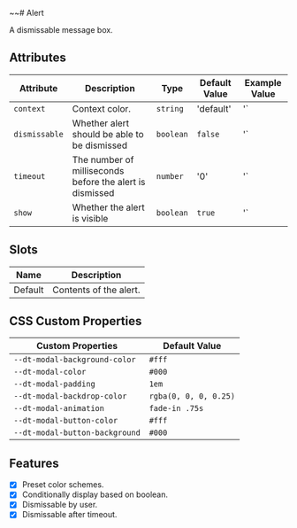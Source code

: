 ~~# Alert

A dismissable message box.

## Attributes

| Attribute     | Description                                              | Type      | Default Value | Example Value               | 
|---------------|----------------------------------------------------------|-----------|---------------|-----------------------------|
| `context`     | Context color.                                           | `string`  | 'default'     | '<dt-tile theme="success">` |
| `dismissable` | Whether alert should be able to be dismissed             | `boolean` | `false`       | '<dt-tile dismissable>`     |
| `timeout`     | The number of milliseconds before the alert is dismissed | `number`  | '0'           | '<dt-tile timeout="10000">` |
| `show`        | Whether the alert is visible                             | `boolean` | `true`        | '<dt-tile show="false">`    |

## Slots

| Name    | Description             |
|---------|-------------------------|
| Default | Contents of the alert.  |

## CSS Custom Properties
| Custom Properties   | Default Value   |
|---------------------|-----------------|
| `--dt-modal-background-color`   |  `#fff`   |
| `--dt-modal-color`  | `#000`  |
| `--dt-modal-padding` | `1em`  |
| `--dt-modal-backdrop-color`   | `rgba(0, 0, 0, 0.25)` |
| `--dt-modal-animation`  | `fade-in .75s` |
| `--dt-modal-button-color`   | `#fff`  |
| `--dt-modal-button-background`  | `#000`  |

## Features

- [x] Preset color schemes.
- [x] Conditionally display based on boolean.
- [x] Dismissable by user.
- [x] Dismissable after timeout.
